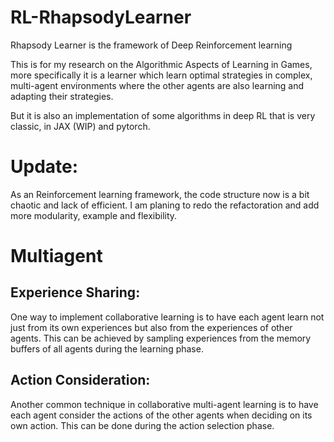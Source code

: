 # RL-RhapsodyLearner
Rhapsody Learner is the framework of Deep Reinforcement learning 

This is for my research on the Algorithmic Aspects of Learning in Games, more specifically it is a learner which learn optimal strategies in complex, multi-agent environments where the other agents are also learning and adapting their strategies. 

But it is also an implementation of some algorithms in deep RL that is very classic, in JAX (WIP) and pytorch. 




# Update: 

As an Reinforcement learning framework, the code structure now is a bit chaotic and lack of efficient. I am planing to redo the refactoration and add more modularity, example and flexibility. 


# Multiagent

## Experience Sharing: 
One way to implement collaborative learning is to have each agent learn not just from its own experiences but also from the experiences of other agents. This can be achieved by sampling experiences from the memory buffers of all agents during the learning phase.

## Action Consideration: 
Another common technique in collaborative multi-agent learning is to have each agent consider the actions of the other agents when deciding on its own action. This can be done during the action selection phase.
